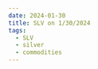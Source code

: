 ```yaml
---
date: 2024-01-30
title: SLV on 1/30/2024
tags: 
  - SLV
  - silver
  - commodities
---
```

<div class="post">
<snapshot-grid 
    :reports="['2024/01/29/CTA/silver', '2024/01/30/CTA/silver', '2024/01/30/MTP/SLV']"
    chart="2024/01/30/Chart/SLV"
/>
<p>

</p>
<p>

</p>
</div>